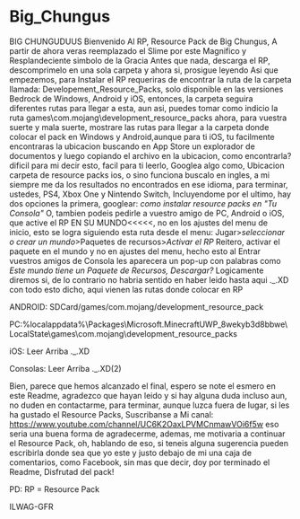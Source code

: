 # Big_Chungus
BIG CHUNGUDUUS
Bienvenido Al RP, Resource Pack de Big Chungus, A partir de ahora veras reemplazado el Slime por este Magnifico y Resplandeciente simbolo de la Gracia
Antes que nada, descarga el RP, descomprimelo en una sola carpeta y ahora si, prosigue leyendo
Asi que empezemos, para Instalar el RP requeriras de encontrar la ruta de la carpeta llamada: Developement_Resource_Packs, solo disponible en las versiones 
Bedrock de Windows, Android y iOS, entonces, la carpeta seguira diferentes rutas para llegar a esta, aun asi, puedes tomar como indicio la ruta
games\com.mojang\development_resource_packs
ahora, para vuestra suerte y mala suerte, mostrare las rutas para llegar a la carpeta donde colocar el pack en Windows y Android,aunque para ti iOS, tu 
facilmente encontraras la ubicacion buscando en App Store un explorador de documentos y luego copiando el archivo en la ubicacion, como encontrarla?
dificil para mi decir esto, facil para ti leerlo, Googlea algo como, Ubicacion carpeta de resource packs ios, o sino funciona buscalo en ingles, a mi
siempre me da los resultados no encontrados en ese idioma, para terminar, ustedes, PS4, Xbox One y Nintendo Switch, Incluyendome por el ultimo, hay dos opciones
la primera, googlear: *como instalar resource packs en "Tu Consola"* O, tambien podeis pedirle a vuestro amigo de PC, Android o iOS, que active el RP
EN SU MUNDO<<<<<, no en los ajustes del menu de inicio, esto se logra siguiendo esta ruta desde el menu: Jugar>*seleccionar o crear un mundo*>Paquetes de recursos>*Activar
el RP*
Reitero, activar el paquete en el mundo y no en ajustes del menu, hecho esto al Entrar vuestros amigos de Consola les aparecera un pop-up con palabras como
*Este mundo tiene un Paquete de Recursos, Descargar?* Logicamente diremos si, de lo contrario no habria sentido en haber leido hasta aqui ._.XD
con todo esto dicho, aqui vienen las rutas donde colocar en RP

ANDROID: SDCard/games/com.mojang/development_resource_pack

PC:%localappdata%\Packages\Microsoft.MinecraftUWP_8wekyb3d8bbwe\LocalState\games\com.mojang\development_resource_packs

iOS: Leer Arriba ._.XD

Consolas: Leer Arriba ._.XD(2)

Bien, parece que hemos alcanzado el final, espero se note el esmero en este Readme, agradezco que hayan leido y si hay alguna duda incluso aun,
no duden en contactarme, para terminar, aunque luzca fuera de lugar, si les ha gustado el Resource Packs, Suscribanse a Mi canal: https://www.youtube.com/channel/UC6K2OaxLPVMCnmawVOi6f5w
eso seria una buena forma de agradecerme, ademas, me motivaria a continuar el Resource Pack, oh, hablando de eso, si teneis alguna sugerencia
pueden escribirla donde sea que yo este y justo debajo de mi una caja de comentarios, como Facebook, sin mas que decir, doy por terminado el Readme,
Disfrutad del pack!

PD: RP = Resource Pack

ILWAG-GFR
